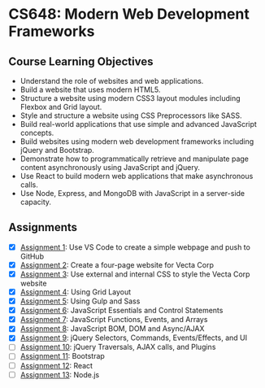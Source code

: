 # CS648: Modern Web Development Frameworks

## Course Learning Objectives
* Understand the role of websites and web applications. 
* Build a website that uses modern HTML5.
* Structure a website using modern CSS3 layout modules including Flexbox and Grid layout.
* Style and structure a website using CSS Preprocessors like SASS.
* Build real-world applications that use simple and advanced JavaScript concepts.
* Build websites using modern web development frameworks including jQuery and Bootstrap.
* Demonstrate how to programmatically retrieve and manipulate page content asynchronously using JavaScript and jQuery.
* Use React to build modern web applications that make asynchronous calls.
* Use Node, Express, and MongoDB with JavaScript in a server-side capacity.

## Assignments
- [x] [Assignment 1](/assignment1): Use VS Code to create a simple webpage and push to GitHub
- [x] [Assignment 2](/assignment2): Create a four-page website for Vecta Corp
- [x] [Assignment 3](/assignment3): Use external and internal CSS to style the Vecta Corp website
- [x] [Assignment 4](/assignment4): Using Grid Layout
- [x] [Assignment 5](/assignment5): Using Gulp and Sass
- [x] [Assignment 6](/assignment6): JavaScript Essentials and Control Statements
- [x] [Assignment 7](/assignment7): JavaScript Functions, Events, and Arrays
- [x] [Assignment 8](/assignment8): JavaScript BOM, DOM and Async/AJAX
- [x] [Assignment 9](/assignment9): jQuery Selectors, Commands, Events/Effects, and UI
- [ ] [Assignment 10](/assignment10): jQuery Traversals, AJAX calls, and Plugins
- [ ] [Assignment 11](/assignment11): Bootstrap
- [ ] [Assignment 12](/assignment12): React
- [ ] [Assignment 13](/assignment13): Node.js
